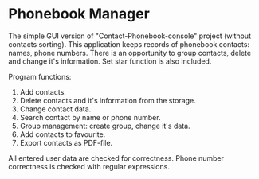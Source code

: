 # Phonebook Manager
The simple GUI version of "Contact-Phonebook-console" project (without contacts sorting).
This application keeps records of phonebook contacts: names, phone numbers. There is an opportunity to group contacts, delete and change it's information. Set star function is also included.

Program functions:
1. Add contacts.
2. Delete contacts and it's information from the storage.
3. Change contact data.
4. Search contact by name or phone number.
5. Group management: create group, change it's data.
6. Add contacts to favourite.
7. Export contacts as PDF-file.

All entered user data are checked for correctness. Phone number correctness is checked with regular expressions.
